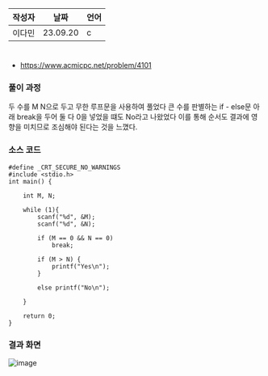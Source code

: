 | 작성자  |   날짜   | 언어    |
| ------- | --------- | ------- |
| 이다민  | 23.09.20  | c  |

# 

 - https://www.acmicpc.net/problem/4101
  

### 풀이 과정  

두 수를 M N으로 두고 무한 루프문을 사용하여 풀었다
큰 수를 판별하는 if - else문 아래 break을 두어 둘 다 0을 넣었을 떄도
No라고 나왔었다 이를 통해 순서도 결과에 영향을 미치므로 조심해야 된다는 것을 느꼈다.

### 소스 코드

```
#define _CRT_SECURE_NO_WARNINGS
#include <stdio.h>
int main() {
	
	int M, N;
	
	while (1){
		scanf("%d", &M);
		scanf("%d", &N);

		if (M == 0 && N == 0)
			break;

		if (M > N) {
			printf("Yes\n");
		}

		else printf("No\n");
		
	}
	
	return 0;
}
```

### 결과 화면

![image](https://github.com/gnbhub/20232_C_Algorithm/assets/127831078/a2b00a36-d189-4faf-a6e6-4434f9615187)
